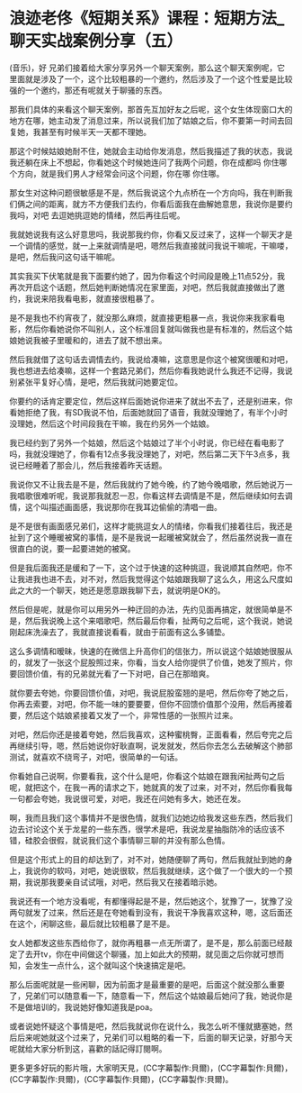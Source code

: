 # 浪迹老佟《短期关系》课程：短期方法_聊天实战案例分享（五）

(音乐)，好 兄弟们接着给大家分享另外一个聊天案例，那么这个聊天案例呢，它里面就是涉及了一个，这个比较粗暴的一个邀约，然后涉及了一个这个性爱是比较强的一个邀约，那还有呢就关于聊骚的东西。

那我们具体的来看这个聊天案例，那首先互加好友之后呢，这个女生体现窗口大的地方在哪，她主动发了消息过来，所以说我们加了姑娘之后，你不要第一时间去回复她，我甚至有时候半天一天都不理她。

那这个时候姑娘她耐不住，她就会主动给你发消息，然后我描述了我的状态，我说我还躺在床上不想起，你看她这个时候她连问了我两个问题，你在成都吗 你住哪个方向，就是我们男人才经常会问这个问题，你在哪 你住哪。

那女生对这种问题很敏感是不是，然后我说这个九点桥在一个方向吗，我在判断我们俩之间的距离，就方不方便我们去约，你看后面我在曲解她意思，我说你是要约我吗，对吧 去逗她挑逗她的情绪，然后再往后呢。

我就她说我有这么好意思吗，我说那我约你，你看又反过来了，这样一个聊天才是一个调情的感觉，就一上来就调情是吧，嗯然后我直接就问我说干嘛呢，干嘛喽，是吧，然后我问这句话干嘛呢。

其实我买下伏笔就是我下面要约她了，因为你看这个时间段是晚上11点52分，我再次开启这个话题，然后她判断她情况在家里面，对吧，然后我就直接做出了邀约，我说来陪我看电影，就直接很粗暴了。

是不是我也不约宵夜了，就没那么麻烦，就直接更粗暴一点，我说你来我家看电影，然后你看她说你不叫别人，这个标准回复就叫做我也是有标准的，然后这个姑娘她说我被子里暖和的，进去了就不想出来。

然后我就借了这句话去调情去约，我说给凑嘛，这意思是你这个被窝很暖和对吧，我也想进去给凑嘛，这样一个套路兄弟们，然后你看我她说什么我还不记得，我说别紧张平复好心情，是吧，然后我就问她要定位。

你要约的话肯定要定位，然后这样后面她说你进来了就出不去了，还是别进来，你看她拒绝了我，有SD我说不怕，后面她就回了语音，我就没理她了，有半个小时没理她，然后这个时间段我在干嘛，我在约另外一个姑娘。

我已经约到了另外一个姑娘，然后这个姑娘过了半个小时说，你已经在看电影了吗，我就没理她了，你看有12点多我没理她了，对吧，然后第二天下午3点多，我说已经睡着了那会儿，然后我接着昨天话题。

我说你又不让我去是不是，然后我就约了她今晚，约了她今晚唱歌，然后她说万一我唱歌很难听呢，我说那我就忍一忍，你看这样去调情是不是，然后继续如何去调情，这个叫描述画面感，我说那你在我耳边偷偷的清唱一曲。

是不是很有画面感兄弟们，这样才能挑逗女人的情绪，你看我们接着往后，我还是扯到了这个睡暖被窝的事情，是不是我说一起暖被窝就会了，然后虽然说我一直在很直白的说，要一起要进她的被窝。

但是我后面我还是缓和了一下，这个过于快速的这种挑逗，我说顺其自然吧，你不让我进我也进不去，对不对，然后我觉得这个姑娘跟我聊了这么久，用这么尺度如此之大的一个聊天，她还是愿意跟我聊下去，就说明是OK的。

然后但是呢，就是你可以用另外一种迂回的办法，先约见面再搞定，就很简单是不是，然后我说晚上这个来唱歌吧，然后最后你看，扯两句之后呢，这个我说，她说刚起床洗澡去了，我就直接说看看，就由于前面有这么多铺垫。

这么多调情和暧昧，快速的在微信上升高你们的信张力，所以说这个姑娘她很服从的，就发了一张这个屁股照过来，你看，当女人给你提供了价值，她发了照片，你要回馈价值，有的兄弟就光看了一下对吧，自己在那暗爽。

就你要去夸她，你要回馈价值，对吧，我说屁股蛮翘的是吧，然后你夸了她之后，你再去索要，对吧，你不能一味的要要要，但你不回馈价值那个没用，然后再接着要，然后这个姑娘紧接着又发了一个，非常性感的一张照片过来。

对吧，然后你还是接着夸她，然后我喜欢，这种蜜桃臀，正面看看，然后夸完之后再继续引导，嗯，然后她说你好耿直啊，说发就发，然后你去怎么去破解这个肺部测试，就喜欢不绕弯子，对吧，很简单的一句话。

你看她自己说啊，你要看我，这个什么是吧，你看这个姑娘在跟我闲扯两句之后呢，就把这个，在我一再的请求之下，她就真的发了过来，对不对，然后你看我每一句都会夸她，我说很可爱，对吧，我还在问她有多大，她还在发。

啊，我而且我们这个事情并不是很色情，就我们边她边给我发这些东西，然后我们边去讨论这个关于龙星的一些东西，很学术是吧，我说龙星抽脂防冷的话应该不错，硅胶会很假，就说我们这个事情聊三聊的并没有那么色情。

但是这个形式上的目的却达到了，对不对，她随便聊了两句，然后我就扯到她的身上，我说你的软吗，对吧，她说很软，然后我就继续，这个做了一个很大的一个预期，我说那我要亲自试试哦，对吧，然后我又在接着暗示她。

我说还有一个地方没看呢，有都懂得起是不是，然后她这个，犹豫了一，犹豫了没两句就发了过来，然后还是在夸她看到没有，我说干净我喜欢这种，嗯，这后面还在这个，闲聊这些，最后就比较粗暴了是不是。

女人她都发这些东西给你了，就你再粗暴一点无所谓了，是不是，那么前面已经敲定了去开tv，你在中间做这个聊骚，加上如此大的预期，就见面之后你就可想而知，会发生一点什么，这个就叫这个快速搞定是吧。

那么后面呢就是一些闲聊，因为前面才是最重要的是吧，后面这个就没那么重要了，兄弟们可以随意看一下，随意看一下，然后这个姑娘最后她问了我，她说你是不是做培训的，我说她好像知道我是poa。

或者说她怀疑这个事情是吧，然后我就说你在说什么，我怎么听不懂就搪塞她，然后后来呢她就这个过来了，兄弟们可以粗略的看一下，后面的聊天记录，好那今天呢就给大家分析到这，喜歡的話記得訂閱啊。

更多更多好玩的影片哦，大家明天見，(CC字幕製作:貝爾)，(CC字幕製作:貝爾)，(CC字幕製作:貝爾)，(CC字幕製作:貝爾)，(CC字幕製作:貝爾)。

